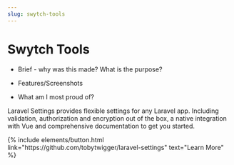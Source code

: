 ```yaml
---
slug: swytch-tools
---
```


# Swytch Tools

- Brief - why was this made? What is the purpose?

- Features/Screenshots

- What am I most proud of?


Laravel Settings provides flexible settings for any Laravel app. Including validation, authorization and encryption 
out of the box, a native integration with Vue and comprehensive documentation to get you started.



<p class="text-center">
{% include elements/button.html link="https://github.com/tobytwigger/laravel-settings" text="Learn More" %}
</p>